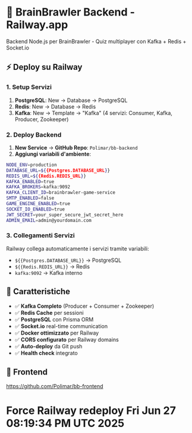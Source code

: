 # 🚂 BrainBrawler Backend - Railway.app

Backend Node.js per BrainBrawler - Quiz multiplayer con Kafka + Redis + Socket.io

## ⚡ Deploy su Railway

### 1. Setup Servizi

1. **PostgreSQL**: New → Database → PostgreSQL
2. **Redis**: New → Database → Redis
3. **Kafka**: New → Template → "Kafka" (4 servizi: Consumer, Kafka, Producer, Zookeeper)

### 2. Deploy Backend

1. **New Service** → **GitHub Repo**: `Polimar/bb-backend`
2. **Aggiungi variabili d'ambiente**:

```bash
NODE_ENV=production
DATABASE_URL=${{Postgres.DATABASE_URL}}
REDIS_URL=${{Redis.REDIS_URL}}
KAFKA_ENABLED=true
KAFKA_BROKERS=kafka:9092
KAFKA_CLIENT_ID=brainbrawler-game-service
SMTP_ENABLED=false
GAME_ENGINE_ENABLED=true
SOCKET_IO_ENABLED=true
JWT_SECRET=your_super_secure_jwt_secret_here
ADMIN_EMAIL=admin@yourdomain.com
```

### 3. Collegamenti Servizi

Railway collega automaticamente i servizi tramite variabili:
- `${{Postgres.DATABASE_URL}}` → PostgreSQL
- `${{Redis.REDIS_URL}}` → Redis  
- `kafka:9092` → Kafka interno

## 🚀 Caratteristiche

- ✅ **Kafka Completo** (Producer + Consumer + Zookeeper)
- ✅ **Redis Cache** per sessioni
- ✅ **PostgreSQL** con Prisma ORM
- ✅ **Socket.io** real-time communication
- ✅ **Docker ottimizzato** per Railway
- ✅ **CORS configurato** per Railway domains
- ✅ **Auto-deploy** da Git push
- ✅ **Health check** integrato

## 🔗 Frontend

https://github.com/Polimar/bb-frontend
# Force Railway redeploy Fri Jun 27 08:19:34 PM UTC 2025
